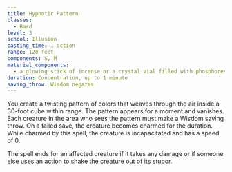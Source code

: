 ```yaml
---
title: Hypnotic Pattern
classes:
  - Bard
level: 3
school: Illusion
casting_time: 1 action
range: 120 feet
components: S, M
material_components:
  - a glowing stick of incense or a crystal vial filled with phosphorescent material
duration: Concentration, up to 1 minute
saving_throw: Wisdom negates
---
```


You create a twisting pattern of colors that weaves through the air inside a 30-foot cube within range. The pattern appears for a moment and vanishes. Each creature in the area who sees the pattern must make a Wisdom saving throw. On a failed save, the creature becomes charmed for the duration. While charmed by this spell, the creature is incapacitated and has a speed of 0.

The spell ends for an affected creature if it takes any damage or if someone else uses an action to shake the creature out of its stupor.
